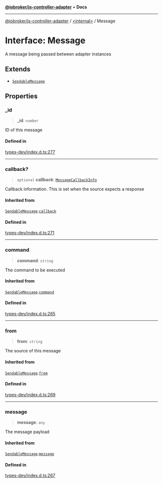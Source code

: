 [**@iobroker/js-controller-adapter**](../../README.md) • **Docs**

***

[@iobroker/js-controller-adapter](../../globals.md) / [\<internal\>](../README.md) / Message

# Interface: Message

A message being passed between adapter instances

## Extends

- [`SendableMessage`](SendableMessage.md)

## Properties

### \_id

> **\_id**: `number`

ID of this message

#### Defined in

[types-dev/index.d.ts:277](https://github.com/ioBroker/ioBroker.js-controller/blob/5cf8c0f8f818a3bd00a8d0bf4c2516676b695603/packages/types-dev/index.d.ts#L277)

***

### callback?

> `optional` **callback**: [`MessageCallbackInfo`](MessageCallbackInfo.md)

Callback information. This is set when the source expects a response

#### Inherited from

[`SendableMessage`](SendableMessage.md).[`callback`](SendableMessage.md#callback)

#### Defined in

[types-dev/index.d.ts:271](https://github.com/ioBroker/ioBroker.js-controller/blob/5cf8c0f8f818a3bd00a8d0bf4c2516676b695603/packages/types-dev/index.d.ts#L271)

***

### command

> **command**: `string`

The command to be executed

#### Inherited from

[`SendableMessage`](SendableMessage.md).[`command`](SendableMessage.md#command)

#### Defined in

[types-dev/index.d.ts:265](https://github.com/ioBroker/ioBroker.js-controller/blob/5cf8c0f8f818a3bd00a8d0bf4c2516676b695603/packages/types-dev/index.d.ts#L265)

***

### from

> **from**: `string`

The source of this message

#### Inherited from

[`SendableMessage`](SendableMessage.md).[`from`](SendableMessage.md#from)

#### Defined in

[types-dev/index.d.ts:269](https://github.com/ioBroker/ioBroker.js-controller/blob/5cf8c0f8f818a3bd00a8d0bf4c2516676b695603/packages/types-dev/index.d.ts#L269)

***

### message

> **message**: `any`

The message payload

#### Inherited from

[`SendableMessage`](SendableMessage.md).[`message`](SendableMessage.md#message)

#### Defined in

[types-dev/index.d.ts:267](https://github.com/ioBroker/ioBroker.js-controller/blob/5cf8c0f8f818a3bd00a8d0bf4c2516676b695603/packages/types-dev/index.d.ts#L267)
